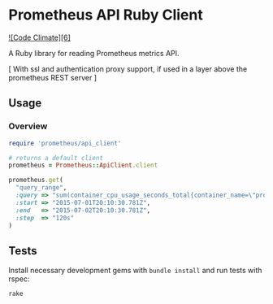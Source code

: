 # Prometheus API Ruby Client

[![Code Climate][6]](https://codeclimate.com/github/yaacov/prometheus_api_client_ruby)

A Ruby library for reading Prometheus metrics API.

[ With ssl and authentication proxy support, if used in a layer above the prometheus REST server ]

## Usage

### Overview

```ruby
require 'prometheus/api_client'

# returns a default client
prometheus = Prometheus::ApiClient.client

prometheus.get(
  "query_range",
  :query => "sum(container_cpu_usage_seconds_total{container_name=\"prometheus-hgv4s\",job=\"kubernetes-nodes\"})",
  :start => "2015-07-01T20:10:30.781Z",
  :end   => "2015-07-02T20:10:30.781Z",
  :step  => "120s"
)
```

## Tests

Install necessary development gems with `bundle install` and run tests with
rspec:

```bash
rake
```

